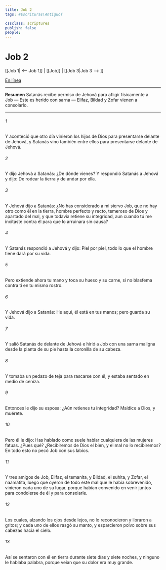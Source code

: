 ```yaml
---
title: Job 2
tags: #Escrituras\AntiguoT

cssclass: scriptures
publish: false
people:
---
```


# Job 2
[[Job 1| <-- Job 1]] | [[Job]] | [[Job 3|Job 3 --> ]]

[En línea](https://churchofjesuschrist.org/study/scriptures/ot/job/2?lang=spa)

---
__Resumen__
Satanás recibe permiso de Jehová para afligir físicamente a Job — Este es herido con sarna — Elifaz, Bildad y Zofar vienen a consolarlo.

---
###### 1 
Y aconteció que otro día vinieron los hijos de Dios para presentarse delante de Jehová, y Satanás vino también entre ellos para presentarse delante de Jehová.

###### 2 
Y dijo Jehová a Satanás: ¿De dónde vienes? Y respondió Satanás a Jehová y dijo: De rodear la tierra y de andar por ella.

###### 3 
Y Jehová dijo a Satanás: ¿No has considerado a mi siervo Job, que no hay otro como él en la tierra, hombre perfecto y recto, temeroso de Dios y apartado del mal, y que todavía retiene su integridad, aun cuando tú me incitaste contra él para que lo arruinara sin causa?

###### 4 
Y Satanás respondió a Jehová y dijo: Piel por piel, todo lo que el hombre tiene dará por su vida.

###### 5 
Pero extiende ahora tu mano y toca su hueso y su carne,  si no blasfema contra ti en tu mismo rostro.

###### 6 
Y Jehová dijo a Satanás: He aquí, él está en tus manos; pero guarda su vida.

###### 7 
Y salió Satanás de delante de Jehová e hirió a Job con una sarna maligna desde la planta de su pie hasta la coronilla de su cabeza.

###### 8 
Y tomaba un pedazo de teja para rascarse con él, y estaba sentado en medio de ceniza.

###### 9 
Entonces le dijo su esposa: ¿Aún retienes tu integridad? Maldice a Dios, y muérete.

###### 10 
Pero él le dijo: Has hablado como suele hablar cualquiera de las mujeres fatuas. ¿Pues qué? ¿Recibiremos de Dios el bien, y el mal no lo recibiremos? En todo esto no pecó Job con sus labios.

###### 11 
Y tres amigos de Job, Elifaz, el temanita, y Bildad, el suhita, y Zofar, el naamatita, luego que oyeron de todo este mal que le había sobrevenido, vinieron cada uno de su lugar, porque habían convenido en venir juntos para condolerse de él y para consolarle.

###### 12 
Los cuales, alzando los ojos desde lejos, no lo reconocieron y lloraron a gritos; y cada uno de ellos rasgó su manto, y esparcieron polvo sobre sus cabezas hacia el cielo.

###### 13 
Así se sentaron con él en tierra durante siete días y siete noches, y ninguno le hablaba palabra, porque veían que su dolor era muy grande.

